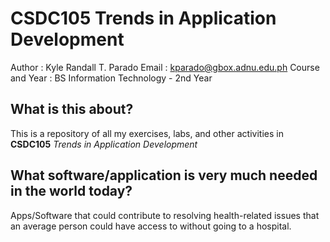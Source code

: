    # CSDC105 Trends in Application Development
   
   Author : Kyle Randall T. Parado
   Email : kparado@gbox.adnu.edu.ph
   Course and Year : BS Information Technology - 2nd Year
   
   ## What is this about?
   This is a repository of all my exercises, labs, and other activities in **CSDC105** *Trends in Application Development*
   
   ## What software/application is very much needed in the world today?
   Apps/Software that could contribute to resolving health-related issues that an average person could have access to without going to a hospital.
